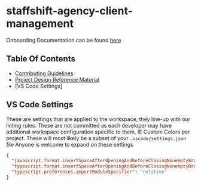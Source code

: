 # staffshift-agency-client-management

Onboarding Documentation can be found [here](https://github.com/A24Group/big-book-of-information/tree/master/onboarding)

## Table Of Contents
* [Contributing Guidelines](https://github.com/A24Group/big-book-of-information/blob/master/onboarding/contributing.md)
* [Project Design Reference Material](https://github.com/A24Group/big-book-of-information/tree/master/ddd_cqrs_eventsourcing)
* [VS Code Settings]


## VS Code Settings
These are settings that are applied to the workspace, they line-up with our linting rules. These are not committed as each developer may have additional workspace configuration specific to them, IE Custom Colors per project.
These will most likely be a subset of your `.vscode/settings.json` file
Anyone is welcome to expand on these settings
```json
{
  "javascript.format.insertSpaceAfterOpeningAndBeforeClosingNonemptyBraces": false,
  "typescript.format.insertSpaceAfterOpeningAndBeforeClosingNonemptyBraces": false,
  "typescript.preferences.importModuleSpecifier": "relative"
}
```
